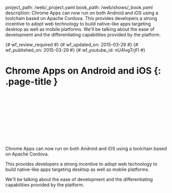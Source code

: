 project_path: /web/_project.yaml
book_path: /web/shows/_book.yaml
description: Chrome Apps can now run on both Android and iOS using a toolchain based on Apache Cordova.  This provides developers a strong incentive to adopt web technology to build native-like apps targeting desktop as well as mobile platforms.  We'll be talking about the ease of development and the differentiating capabilities provided by the platform.

{# wf_review_required #}
{# wf_updated_on: 2015-03-29 #}
{# wf_published_on: 2015-03-29 #}
{# wf_youtube_id: nU4lvgTrjFI #}

# Chrome Apps on Android and iOS {: .page-title }


<div class="video-wrapper">
  <iframe class="devsite-embedded-youtube-video" data-video-id="nU4lvgTrjFI"
          data-autohide="1" data-showinfo="0" frameborder="0" allowfullscreen>
  </iframe>
</div>


Chrome Apps can now run on both Android and iOS using a toolchain based on Apache Cordova. 

This provides developers a strong incentive to adopt web technology to build native-like apps targeting desktop as well as mobile platforms. 

We'll be talking about the ease of development and the differentiating capabilities provided by the platform.
